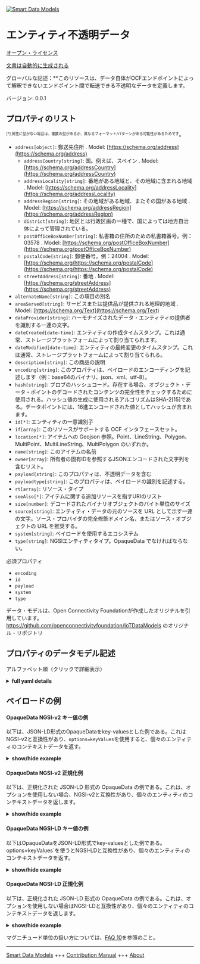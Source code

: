<!-- 10-Header -->  
[![Smart Data Models](https://smartdatamodels.org/wp-content/uploads/2022/01/SmartDataModels_logo.png "Logo")](https://smartdatamodels.org)  
エンティティ不透明データ  
============<!-- /10-Header -->  
<!-- 15-License -->  
[オープン・ライセンス](https://github.com/smart-data-models//dataModel.OCF/blob/master/OpaqueData/LICENSE.md)  
[文書は自動的に生成される](https://docs.google.com/presentation/d/e/2PACX-1vTs-Ng5dIAwkg91oTTUdt8ua7woBXhPnwavZ0FxgR8BsAI_Ek3C5q97Nd94HS8KhP-r_quD4H0fgyt3/pub?start=false&loop=false&delayms=3000#slide=id.gb715ace035_0_60)  
<!-- /15-License -->  
<!-- 20-Description -->  
グローバルな記述：**このリソースは、データ自体がOCFエンドポイントによって解釈できないエンドポイント間で転送できる不透明なデータを定義します。  
バージョン: 0.0.1  
<!-- /20-Description -->  
<!-- 30-PropertiesList -->  

## プロパティのリスト  

<sup><sub>[*] 属性に型がない場合は、複数の型があるか、異なるフォーマット/パターンがある可能性があるためです</sub></sup>。  
- `address[object]`: 郵送先住所  . Model: [https://schema.org/address](https://schema.org/address)	- `addressCountry[string]`: 国。例えば、スペイン  . Model: [https://schema.org/addressCountry](https://schema.org/addressCountry)  
	- `addressLocality[string]`: 番地がある地域と、その地域に含まれる地域  . Model: [https://schema.org/addressLocality](https://schema.org/addressLocality)  
	- `addressRegion[string]`: その地域がある地域、またその国がある地域  . Model: [https://schema.org/addressRegion](https://schema.org/addressRegion)  
	- `district[string]`: 地区とは行政区画の一種で、国によっては地方自治体によって管理されている。    
	- `postOfficeBoxNumber[string]`: 私書箱の住所のための私書箱番号。例：03578  . Model: [https://schema.org/postOfficeBoxNumber](https://schema.org/postOfficeBoxNumber)  
	- `postalCode[string]`: 郵便番号。例：24004  . Model: [https://schema.org/https://schema.org/postalCode](https://schema.org/https://schema.org/postalCode)  
	- `streetAddress[string]`: 番地  . Model: [https://schema.org/streetAddress](https://schema.org/streetAddress)  
- `alternateName[string]`: この項目の別名  - `areaServed[string]`: サービスまたは提供品が提供される地理的地域  . Model: [https://schema.org/Text](https://schema.org/Text)- `dataProvider[string]`: ハーモナイズされたデータ・エンティティの提供者を識別する一連の文字。  - `dateCreated[date-time]`: エンティティの作成タイムスタンプ。これは通常、ストレージプラットフォームによって割り当てられます。  - `dateModified[date-time]`: エンティティの最終変更のタイムスタンプ。これは通常、ストレージプラットフォームによって割り当てられる。  - `description[string]`: この商品の説明  - `encoding[string]`: このプロパティは、ペイロードのエンコーディングを記述します（例：base64のバイナリ、json、xml、utf-8）。  - `hash[string]`: ブロブのハッシュコード。存在する場合、オブジェクト・データ・ポイントのデコードされたコンテンツの完全性をチェックするために使用される。ハッシュ値の生成に使用されるアルゴリズムはSHA-2[15]である。データポイントには、16進エンコードされた値としてハッシュが含まれます。  - `id[*]`: エンティティの一意識別子  - `if[array]`: このリソースがサポートする OCF インタフェースセット。  - `location[*]`: アイテムへの Geojson 参照。Point、LineString、Polygon、MultiPoint、MultiLineString、MultiPolygon のいずれか。  - `name[string]`: このアイテムの名前  - `owner[array]`: 所有者の固有IDを参照するJSONエンコードされた文字列を含むリスト。  - `payload[string]`: このプロパティは、不透明データを含む  - `payloadtype[string]`: このプロパティは、ペイロードの識別を記述する。  - `rt[array]`: リソース・タイプ  - `seeAlso[*]`: アイテムに関する追加リソースを指すURIのリスト  - `size[number]`: デコードされたバイナリオブジェクトのバイト単位のサイズ  - `source[string]`: エンティティ・データの元のソースを URL として示す一連の文字。ソース・プロバイダの完全修飾ドメイン名、またはソース・オブジェクトの URL を推奨する。  - `system[string]`: ペイロードを使用するエコシステム  - `type[string]`: NGSIエンティティタイプ。OpaqueData でなければならない。  <!-- /30-PropertiesList -->  
<!-- 35-RequiredProperties -->  
必須プロパティ  
- `encoding`  - `id`  - `payload`  - `system`  - `type`  <!-- /35-RequiredProperties -->  
<!-- 40-RequiredProperties -->  
データ・モデルは、Open Connectivity Foundationが作成したオリジナルを引用しています。https://github.com/openconnectivityfoundation/IoTDataModels のオリジナル・リポジトリ  
<!-- /40-RequiredProperties -->  
<!-- 50-DataModelHeader -->  
## プロパティのデータモデル記述  
アルファベット順（クリックで詳細表示）  
<!-- /50-DataModelHeader -->  
<!-- 60-ModelYaml -->  
<details><summary><strong>full yaml details</strong></summary>    
```yaml  
OpaqueData:    
  description: This Resource defines opaque data that can be transfered between endpoints where the data itself is not interpretable by the OCF endpoints.The stringdata is a string of ASCII characters.    
  properties:    
    address:    
      description: The mailing address    
      properties:    
        addressCountry:    
          description: 'The country. For example, Spain'    
          type: string    
          x-ngsi:    
            model: https://schema.org/addressCountry    
            type: Property    
        addressLocality:    
          description: 'The locality in which the street address is, and which is in the region'    
          type: string    
          x-ngsi:    
            model: https://schema.org/addressLocality    
            type: Property    
        addressRegion:    
          description: 'The region in which the locality is, and which is in the country'    
          type: string    
          x-ngsi:    
            model: https://schema.org/addressRegion    
            type: Property    
        district:    
          description: 'A district is a type of administrative division that, in some countries, is managed by the local government'    
          type: string    
          x-ngsi:    
            type: Property    
        postOfficeBoxNumber:    
          description: 'The post office box number for PO box addresses. For example, 03578'    
          type: string    
          x-ngsi:    
            model: https://schema.org/postOfficeBoxNumber    
            type: Property    
        postalCode:    
          description: 'The postal code. For example, 24004'    
          type: string    
          x-ngsi:    
            model: https://schema.org/https://schema.org/postalCode    
            type: Property    
        streetAddress:    
          description: The street address    
          type: string    
          x-ngsi:    
            model: https://schema.org/streetAddress    
            type: Property    
        streetNr:    
          description: Number identifying a specific property on a public street    
          type: string    
          x-ngsi:    
            type: Property    
      type: object    
      x-ngsi:    
        model: https://schema.org/address    
        type: Property    
    alternateName:    
      description: An alternative name for this item    
      type: string    
      x-ngsi:    
        type: Property    
    areaServed:    
      description: The geographic area where a service or offered item is provided    
      type: string    
      x-ngsi:    
        model: https://schema.org/Text    
        type: Property    
    dataProvider:    
      description: A sequence of characters identifying the provider of the harmonised data entity    
      type: string    
      x-ngsi:    
        type: Property    
    dateCreated:    
      description: Entity creation timestamp. This will usually be allocated by the storage platform    
      format: date-time    
      type: string    
      x-ngsi:    
        type: Property    
    dateModified:    
      description: Timestamp of the last modification of the entity. This will usually be allocated by the storage platform    
      format: date-time    
      type: string    
      x-ngsi:    
        type: Property    
    description:    
      description: A description of this item    
      type: string    
      x-ngsi:    
        type: Property    
    encoding:    
      description: 'This Property describes the encoding of the payload, e.g. binary as base64, json, xml, utf-8'    
      type: string    
      x-ngsi:    
        type: Property    
    hash:    
      description: 'The hash code of the blob. If present, it is used to check the decoded content of the object data point for integrity. The algorithm used for generating the hash value is SHA-2 [15]. The data point contains the hash as a hex encoded value'    
      type: string    
      x-ngsi:    
        type: Property    
    id:    
      anyOf:    
        - description: Identifier format of any NGSI entity    
          maxLength: 256    
          minLength: 1    
          pattern: ^[\w\-\.\{\}\$\+\*\[\]`|~^@!,:\\]+$    
          type: string    
          x-ngsi:    
            type: Property    
        - description: Identifier format of any NGSI entity    
          format: uri    
          type: string    
          x-ngsi:    
            type: Property    
      description: Unique identifier of the entity    
      x-ngsi:    
        type: Property    
    if:    
      description: The OCF Interface set supported by this Resource    
      items:    
        enum:    
          - oic.if.baseline    
          - oic.if.rw    
        type: string    
      minItems: 2    
      readOnly: true    
      type: array    
      uniqueItems: true    
      x-ngsi:    
        type: Property    
    location:    
      description: 'Geojson reference to the item. It can be Point, LineString, Polygon, MultiPoint, MultiLineString or MultiPolygon'    
      oneOf:    
        - description: Geojson reference to the item. Point    
          properties:    
            bbox:    
              items:    
                type: number    
              minItems: 4    
              type: array    
            coordinates:    
              items:    
                type: number    
              minItems: 2    
              type: array    
            type:    
              enum:    
                - Point    
              type: string    
          required:    
            - type    
            - coordinates    
          title: GeoJSON Point    
          type: object    
          x-ngsi:    
            type: GeoProperty    
        - description: Geojson reference to the item. LineString    
          properties:    
            bbox:    
              items:    
                type: number    
              minItems: 4    
              type: array    
            coordinates:    
              items:    
                items:    
                  type: number    
                minItems: 2    
                type: array    
              minItems: 2    
              type: array    
            type:    
              enum:    
                - LineString    
              type: string    
          required:    
            - type    
            - coordinates    
          title: GeoJSON LineString    
          type: object    
          x-ngsi:    
            type: GeoProperty    
        - description: Geojson reference to the item. Polygon    
          properties:    
            bbox:    
              items:    
                type: number    
              minItems: 4    
              type: array    
            coordinates:    
              items:    
                items:    
                  items:    
                    type: number    
                  minItems: 2    
                  type: array    
                minItems: 4    
                type: array    
              type: array    
            type:    
              enum:    
                - Polygon    
              type: string    
          required:    
            - type    
            - coordinates    
          title: GeoJSON Polygon    
          type: object    
          x-ngsi:    
            type: GeoProperty    
        - description: Geojson reference to the item. MultiPoint    
          properties:    
            bbox:    
              items:    
                type: number    
              minItems: 4    
              type: array    
            coordinates:    
              items:    
                items:    
                  type: number    
                minItems: 2    
                type: array    
              type: array    
            type:    
              enum:    
                - MultiPoint    
              type: string    
          required:    
            - type    
            - coordinates    
          title: GeoJSON MultiPoint    
          type: object    
          x-ngsi:    
            type: GeoProperty    
        - description: Geojson reference to the item. MultiLineString    
          properties:    
            bbox:    
              items:    
                type: number    
              minItems: 4    
              type: array    
            coordinates:    
              items:    
                items:    
                  items:    
                    type: number    
                  minItems: 2    
                  type: array    
                minItems: 2    
                type: array    
              type: array    
            type:    
              enum:    
                - MultiLineString    
              type: string    
          required:    
            - type    
            - coordinates    
          title: GeoJSON MultiLineString    
          type: object    
          x-ngsi:    
            type: GeoProperty    
        - description: Geojson reference to the item. MultiLineString    
          properties:    
            bbox:    
              items:    
                type: number    
              minItems: 4    
              type: array    
            coordinates:    
              items:    
                items:    
                  items:    
                    items:    
                      type: number    
                    minItems: 2    
                    type: array    
                  minItems: 4    
                  type: array    
                type: array    
              type: array    
            type:    
              enum:    
                - MultiPolygon    
              type: string    
          required:    
            - type    
            - coordinates    
          title: GeoJSON MultiPolygon    
          type: object    
          x-ngsi:    
            type: GeoProperty    
      x-ngsi:    
        type: GeoProperty    
    name:    
      description: The name of this item    
      type: string    
      x-ngsi:    
        type: Property    
    owner:    
      description: A List containing a JSON encoded sequence of characters referencing the unique Ids of the owner(s)    
      items:    
        anyOf:    
          - description: Identifier format of any NGSI entity    
            maxLength: 256    
            minLength: 1    
            pattern: ^[\w\-\.\{\}\$\+\*\[\]`|~^@!,:\\]+$    
            type: string    
            x-ngsi:    
              type: Property    
          - description: Identifier format of any NGSI entity    
            format: uri    
            type: string    
            x-ngsi:    
              type: Property    
        description: Unique identifier of the entity    
        x-ngsi:    
          type: Property    
      type: array    
      x-ngsi:    
        type: Property    
    payload:    
      description: This Property contains the opaque data    
      type: string    
      x-ngsi:    
        type: Property    
    payloadtype:    
      description: 'This Property describes the identification of the payload, e.g. what the payload is representing '    
      type: string    
      x-ngsi:    
        type: Property    
    rt:    
      description: The Resource Type    
      items:    
        enum:    
          - oic.r.opaquedata    
        maxLength: 64    
        type: string    
      minItems: 1    
      readOnly: true    
      type: array    
      uniqueItems: true    
      x-ngsi:    
        type: Property    
    seeAlso:    
      description: list of uri pointing to additional resources about the item    
      oneOf:    
        - items:    
            format: uri    
            type: string    
          minItems: 1    
          type: array    
        - format: uri    
          type: string    
      x-ngsi:    
        type: Property    
    size:    
      description: The size in bytes of the decoded binary object    
      type: number    
      x-ngsi:    
        type: Property    
    source:    
      description: 'A sequence of characters giving the original source of the entity data as a URL. Recommended to be the fully qualified domain name of the source provider, or the URL to the source object'    
      type: string    
      x-ngsi:    
        type: Property    
    system:    
      description: The eco system that is using the payload    
      type: string    
      x-ngsi:    
        type: Property    
    type:    
      description: NGSI entity type. It has to be OpaqueData    
      enum:    
        - OpaqueData    
      type: string    
      x-ngsi:    
        type: Property    
  required:    
    - payload    
    - encoding    
    - system    
    - id    
    - type    
  type: object    
  x-derived-from: https://raw.githubusercontent.com/openconnectivityfoundation/IoTDataModels/master/OpaqueDataResURI.swagger.json    
  x-disclaimer: 'Redistribution and use in source and binary forms, with or without modification, are permitted  provided that the license conditions are met. Copyleft (c) 2022 Contributors to Smart Data Models Program'    
  x-license-url: https://github.com/smart-data-models/dataModel.OCF/blob/master/OpaqueData/LICENSE.md    
  x-model-schema: https://smart-data-models.github.io/dataModel.OCF/OpaqueData/schema.json    
  x-model-tags: OCF    
  x-version: 0.0.1    
```  
</details>    
<!-- /60-ModelYaml -->  
<!-- 70-MiddleNotes -->  
<!-- /70-MiddleNotes -->  
<!-- 80-Examples -->  
## ペイロードの例  
#### OpaqueData NGSI-v2 キー値の例  
以下は、JSON-LD形式のOpaqueDataをkey-valuesとした例である。これはNGSI-v2と互換性があり、`options=keyValues`を使用すると、個々のエンティティのコンテキストデータを返す。  
<details><summary><strong>show/hide example</strong></summary>    
```json  
{  
  "id": "urn:ngsi-ld:OpaqueData:id:TTMN:47954873",  
  "dateCreated": "1996-10-07T07:39:16Z",  
  "dateModified": "2018-10-06T00:30:42Z",  
  "source": "Draw less food. Born central require action development public national. Hot set course store.",  
  "name": "Important eye western oil.",  
  "alternateName": "Recent realize fear company. Light first what century man station according bring. Understand record stop author reach.",  
  "description": "Almost center world machine someone. Size star analysis protect.",  
  "dataProvider": "Fight exist than line behavior. Turn risk investment political energy activity.",  
  "owner": [  
    "urn:ngsi-ld:OpaqueData:items:YPJA:37648723",  
    "urn:ngsi-ld:OpaqueData:items:IKVA:78883767"  
  ],  
  "seeAlso": [  
    "urn:ngsi-ld:OpaqueData:items:YQIG:40434840",  
    "urn:ngsi-ld:OpaqueData:items:JQWJ:08248941"  
  ],  
  "location": {  
    "type": "Point",  
    "coordinates": [  
      82.924221,  
      -154.083239  
    ]  
  },  
  "address": {  
    "streetAddress": "News imagine apply research six either which. At really anyone teacher since military. Indicate television from source nothing.",  
    "addressLocality": "Democratic exist audience investment. Against listen travel. Rest only back if despite.",  
    "addressRegion": "Red ready pay leader book cup. Letter something play their.",  
    "addressCountry": "Hold performance line have responsibility trip poor court.",  
    "postalCode": "His culture describe rock camera continue. Training accept act wear grow participant. Put cell quickly strategy budget.",  
    "postOfficeBoxNumber": "Myself manage care almost trouble top thousand. Begin build quickly audience scientist. Girl opportunity top exist against. Trade with fish her around."  
  },  
  "areaServed": "Party consumer leave yes. Reality both finish since power.",  
  "rt": [  
    "oic.r.opaquedata",  
    "oic.r.opaquedata"  
  ],  
  "payload": "Close degree budget argue boy something off. Early meeting sell challenge condition brother but.",  
  "encoding": "Turn officer statement they person notice investment another. Important reach sort mention successful.",  
  "payloadtype": "Create hear yes support. Life by stay kind Congress stuff operation.",  
  "size": {  
    "type": "Property",  
    "value": 864  
  },  
  "hash": "American whole magazine truth stop whose. On traditional measure example sense peace. Would mouth relate own chair.",  
  "system": "Together range line beyond. First policy daughter need kind miss.",  
  "if": [  
    "oic.if.baseline",  
    "oic.if.rw"  
  ],  
  "type": "OpaqueData"  
}  
```  
</details>  
#### OpaqueData NGSI-v2 正規化例  
以下は、正規化された JSON-LD 形式の OpaqueData の例である。これは、オプションを使用しない場合、NGSI-v2と互換性があり、個々のエンティティのコンテキストデータを返します。  
<details><summary><strong>show/hide example</strong></summary>    
```json  
{  
  "id": {  
    "type": "string",  
    "value": "urn:ngsi-ld:OpaqueData:id:TTMN:47954873"  
  },  
  "dateCreated": {  
    "format": "date-time",  
    "type": "string",  
    "value": "1996-10-07T07:39:16Z"  
  },  
  "dateModified": {  
    "format": "date-time",  
    "type": "string",  
    "value": "2018-10-06T00:30:42Z"  
  },  
  "source": {  
    "type": "string",  
    "value": "Draw less food. Born central require action development public national. Hot set course store."  
  },  
  "name": {  
    "type": "string",  
    "value": "Important eye western oil."  
  },  
  "alternateName": {  
    "type": "string",  
    "value": "Recent realize fear company. Light first what century man station according bring. Understand record stop author reach."  
  },  
  "description": {  
    "type": "string",  
    "value": "Almost center world machine someone. Size star analysis protect."  
  },  
  "dataProvider": {  
    "type": "string",  
    "value": "Fight exist than line behavior. Turn risk investment political energy activity."  
  },  
  "owner": {  
    "type": "array",  
    "value": [  
      "urn:ngsi-ld:OpaqueData:items:YPJA:37648723",  
      "urn:ngsi-ld:OpaqueData:items:IKVA:78883767"  
    ]  
  },  
  "seeAlso": {  
    "type": "array",  
    "value": [  
      "urn:ngsi-ld:OpaqueData:items:YQIG:40434840",  
      "urn:ngsi-ld:OpaqueData:items:JQWJ:08248941"  
    ]  
  },  
  "location": {  
    "type": "object",  
    "value": {  
      "type": "Point",  
      "coordinates": [  
        82.924221,  
        -154.083239  
      ]  
    }  
  },  
  "address": {  
    "type": "object",  
    "value": {  
      "streetAddress": "News imagine apply research six either which. At really anyone teacher since military. Indicate television from source nothing.",  
      "addressLocality": "Democratic exist audience investment. Against listen travel. Rest only back if despite.",  
      "addressRegion": "Red ready pay leader book cup. Letter something play their.",  
      "addressCountry": "Hold performance line have responsibility trip poor court.",  
      "postalCode": "His culture describe rock camera continue. Training accept act wear grow participant. Put cell quickly strategy budget.",  
      "postOfficeBoxNumber": "Myself manage care almost trouble top thousand. Begin build quickly audience scientist. Girl opportunity top exist against. Trade with fish her around."  
    }  
  },  
  "areaServed": {  
    "type": "string",  
    "value": "Party consumer leave yes. Reality both finish since power."  
  },  
  "rt": {  
    "type": "array",  
    "value": [  
      "oic.r.opaquedata",  
      "oic.r.opaquedata"  
    ]  
  },  
  "payload": {  
    "type": "string",  
    "value": "Close degree budget argue boy something off. Early meeting sell challenge condition brother but."  
  },  
  "encoding": {  
    "type": "string",  
    "value": "Turn officer statement they person notice investment another. Important reach sort mention successful."  
  },  
  "payloadtype": {  
    "type": "string",  
    "value": "Create hear yes support. Life by stay kind Congress stuff operation."  
  },  
  "size": {  
    "type": "object",  
    "value": {  
      "type": "Property",  
      "value": 864  
    }  
  },  
  "hash": {  
    "type": "string",  
    "value": "American whole magazine truth stop whose. On traditional measure example sense peace. Would mouth relate own chair."  
  },  
  "system": {  
    "type": "string",  
    "value": "Together range line beyond. First policy daughter need kind miss."  
  },  
  "if": {  
    "type": "array",  
    "value": [  
      "oic.if.baseline",  
      "oic.if.rw"  
    ]  
  },  
  "type": {  
    "type": "string",  
    "value": "OpaqueData"  
  }  
}  
```  
</details>  
#### OpaqueData NGSI-LD キー値の例  
以下はOpaqueDataをJSON-LD形式でkey-valuesとした例である。options=keyValues`を使うとNGSI-LDと互換性があり、個々のエンティティのコンテキストデータを返す。  
<details><summary><strong>show/hide example</strong></summary>    
```json  
{  
    "id": "urn:ngsi-ld:OpaqueData:id:TTMN:47954873",  
    "dateCreated": "1996-10-07T07:39:16Z",  
    "dateModified": "2018-10-06T00:30:42Z",  
    "source": "Draw less food. Born central require action development public national. Hot set course store.",  
    "name": "Important eye western oil.",  
    "alternateName": "Recent realize fear company. Light first what century man station according bring. Understand record stop author reach.",  
    "description": "Almost center world machine someone. Size star analysis protect.",  
    "dataProvider": "Fight exist than line behavior. Turn risk investment political energy activity.",  
    "owner": [  
        "urn:ngsi-ld:OpaqueData:items:YPJA:37648723",  
        "urn:ngsi-ld:OpaqueData:items:IKVA:78883767"  
    ],  
    "seeAlso": [  
        "urn:ngsi-ld:OpaqueData:items:YQIG:40434840",  
        "urn:ngsi-ld:OpaqueData:items:JQWJ:08248941"  
    ],  
    "location": {  
        "type": "Point",  
        "coordinates": [  
            82.924221,  
            -154.083239  
        ]  
    },  
    "address": {  
        "streetAddress": "News imagine apply research six either which. At really anyone teacher since military. Indicate television from source nothing.",  
        "addressLocality": "Democratic exist audience investment. Against listen travel. Rest only back if despite.",  
        "addressRegion": "Red ready pay leader book cup. Letter something play their.",  
        "addressCountry": "Hold performance line have responsibility trip poor court.",  
        "postalCode": "His culture describe rock camera continue. Training accept act wear grow participant. Put cell quickly strategy budget.",  
        "postOfficeBoxNumber": "Myself manage care almost trouble top thousand. Begin build quickly audience scientist. Girl opportunity top exist against. Trade with fish her around."  
    },  
    "areaServed": "Party consumer leave yes. Reality both finish since power.",  
    "rt": [  
        "oic.r.opaquedata",  
        "oic.r.opaquedata"  
    ],  
    "payload": "Close degree budget argue boy something off. Early meeting sell challenge condition brother but.",  
    "encoding": "Turn officer statement they person notice investment another. Important reach sort mention successful.",  
    "payloadtype": "Create hear yes support. Life by stay kind Congress stuff operation.",  
    "size": {  
        "type": "Property",  
        "value": 864  
    },  
    "hash": "American whole magazine truth stop whose. On traditional measure example sense peace. Would mouth relate own chair.",  
    "system": "Together range line beyond. First policy daughter need kind miss.",  
    "if": [  
        "oic.if.baseline",  
        "oic.if.rw"  
    ],  
    "type": "OpaqueData",  
    "@context": [  
        "https://smartdatamodels.org/context.jsonld",  
        "https://raw.githubusercontent.com/smart-data-models/dataModel.OCF/master/context.jsonld"  
    ]  
}  
```  
</details>  
#### OpaqueData NGSI-LD 正規化例  
以下は、正規化された JSON-LD 形式の OpaqueData の例である。これは、オプションを使用しない場合はNGSI-LDと互換性があり、個々のエンティティのコンテキストデータを返します。  
<details><summary><strong>show/hide example</strong></summary>    
```json  
{  
    "id": "urn:ngsi-ld:OpaqueData:id:MSUV:41241185",  
    "dateCreated": {  
        "type": "Property",  
        "value": {  
            "@type": "DateTime",  
            "@value": "1982-09-13T10:21:14Z"  
        }  
    },  
    "dateModified": {  
        "type": "Property",  
        "value": {  
            "@type": "DateTime",  
            "@value": "2017-10-08T02:09:10Z"  
        }  
    },  
    "source": {  
        "type": "Property",  
        "value": "Political item language carry different. Nature consider direction change attention into skin. Official charge fact husband."  
    },  
    "name": {  
        "type": "Property",  
        "value": "Campaign crime where. Feeling seem field. Message kid case family. Continue half clear activity."  
    },  
    "alternateName": {  
        "type": "Property",  
        "value": "Eye we mean born. Short provide environment. Ten service human institution image small. Pull write those stop together stand small."  
    },  
    "description": {  
        "type": "Property",  
        "value": "Modern form ahead buy heavy. Seem federal employee per."  
    },  
    "dataProvider": {  
        "type": "Property",  
        "value": "According sometimes list affect five prevent best war. Wait wall song after ask summer thus condition. Subject necessary discussion give American become."  
    },  
    "owner": {  
        "type": "Property",  
        "value": [  
            "urn:ngsi-ld:OpaqueData:items:ZWFD:05617865",  
            "urn:ngsi-ld:OpaqueData:items:PGWB:29545962"  
        ]  
    },  
    "seeAlso": {  
        "type": "Property",  
        "value": [  
            "urn:ngsi-ld:OpaqueData:items:IGOK:32850032"  
        ]  
    },  
    "location": {  
        "type": "Property",  
        "value": {  
            "type": "Point",  
            "coordinates": [  
                27.1059105,  
                149.252978  
            ]  
        }  
    },  
    "address": {  
        "type": "Property",  
        "value": {  
            "streetAddress": "Cut full PM book. Car history easy while if treatment else. Month among year carry feeling.",  
            "addressLocality": "Degree enter its would bring after space another. Apply land everything happen level behavior. Figure manager six provide.",  
            "addressRegion": "Stop heart yes our data information. Job per discover thought bank term degree half. Sign you line care leave. Option question later speech either student source.",  
            "addressCountry": "Camera special specific strategy place spend.",  
            "postalCode": "Start good culture myself general. They it like detail ago fish hope. Unit woman degree sing hit building.",  
            "postOfficeBoxNumber": "Main town positive tell since. Street level cell mind yard moment."  
        }  
    },  
    "areaServed": {  
        "type": "Property",  
        "value": "Director hope adult bag including anyone camera."  
    },  
    "rt": {  
        "type": "Property",  
        "value": [  
            "oic.r.opaquedata"  
        ]  
    },  
    "payload": {  
        "type": "Property",  
        "value": "Parent personal a actually whose agree. Training less send trade five behind lot best."  
    },  
    "encoding": {  
        "type": "Property",  
        "value": "First myself hour nearly many dark. Forward year market so state event."  
    },  
    "payloadtype": {  
        "type": "Property",  
        "value": "Involve oil recent nothing huge. Establish build show. Music prepare necessary arm."  
    },  
    "size": {  
        "type": "Property",  
        "value": 390  
    },  
    "hash": {  
        "type": "Property",  
        "value": "Affect against deep item tough usually. Hair PM they right. Adult read site save."  
    },  
    "system": {  
        "type": "Property",  
        "value": "Tell meeting since phone. Bed together myself something draw become chair. Foot actually degree. Imagine democratic likely staff."  
    },  
    "if": {  
        "type": "Property",  
        "value": [  
            "oic.if.baseline",  
            "oic.if.rw"  
        ]  
    },  
    "type": "OpaqueData",  
    "@context": [  
        "https://smartdatamodels.org/context.jsonld",  
        "https://raw.githubusercontent.com/smart-data-models/dataModel.OCF/master/context.jsonld"  
    ]  
}  
```  
</details><!-- /80-Examples -->  
<!-- 90-FooterNotes -->  
<!-- /90-FooterNotes -->  
<!-- 95-Units -->  
マグニチュード単位の扱い方については、[FAQ 10](https://smartdatamodels.org/index.php/faqs/)を参照のこと。  
<!-- /95-Units -->  
<!-- 97-LastFooter -->  
---  
[Smart Data Models](https://smartdatamodels.org) +++ [Contribution Manual](https://bit.ly/contribution_manual) +++ [About](https://bit.ly/Introduction_SDM)<!-- /97-LastFooter -->  
